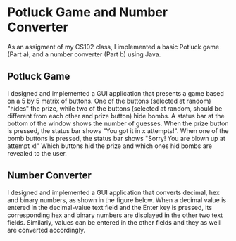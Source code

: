# Potluck Game and Number Converter
As an assigment of my CS102 class, I implemented a basic Potluck game (Part a), and a number converter (Part b) using Java.
## Potluck Game
I designed and implemented a GUI application that presents a game based on a 5 by 5 matrix of buttons. One of the buttons (selected at random) "hides" the prize, while two of the 
buttons (selected at random, should be different from each other and prize button) hide bombs. A status bar at the bottom of the window shows the number of guesses. When the prize
button is pressed, the status bar shows "You got it in x attempts!". When one of the bomb buttons is pressed, the status bar shows "Sorry! You are blown up at attempt x!" Which 
buttons hid the prize and which ones hid bombs are revealed to the user.
## Number Converter
I designed and implemented a GUI application that converts decimal, hex and binary numbers, as shown in the figure below. When a decimal value is entered in the decimal-value 
text field and the Enter key is pressed, its corresponding hex and binary numbers are displayed in the other two text fields. Similarly, values can be entered in the other fields
and they as well are converted accordingly.
